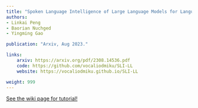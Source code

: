 ```yaml
---
title: "Spoken Language Intelligence of Large Language Models for Language Learning."
authors:
- Linkai Peng
- Baorian Nuchged
- Yingming Gao

publication: "Arxiv, Aug 2023."

links:
    arxiv: https://arxiv.org/pdf/2308.14536.pdf
    code: https://github.com/vocaliodmiku/SLI-LL
    website: https://vocaliodmiku.github.io/SLI-LL

weight: 999
---
```



[See the wiki page for tutorial!](https://github.com/hadisinaee/avicenna/wiki)